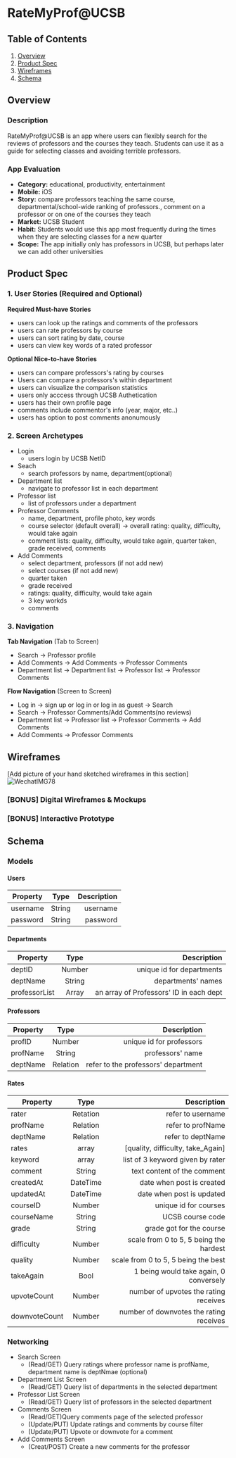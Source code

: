 # RateMyProf@UCSB

## Table of Contents
1. [Overview](#Overview)
3. [Product Spec](#Product-Spec)
4. [Wireframes](#Wireframes)
5. [Schema](#Schema)


## Overview
### Description
RateMyProf@UCSB is an app where users can flexibly search for the reviews of professors and the courses they teach. Students can use it as a guide for selecting classes and avoiding terrible professors.

### App Evaluation
- **Category:** educational, productivity, entertainment
- **Mobile:** iOS
- **Story:** compare professors teaching the same course, departmental/school-wide ranking of professors., comment on a professor or on one of the courses they teach
- **Market:** UCSB Student
- **Habit:** Students would use this app most frequently during the times when they are selecting classes for a new quarter
- **Scope:** The app initially only has professors in UCSB, but perhaps later we can add other universities

## Product Spec

### 1. User Stories (Required and Optional)

**Required Must-have Stories**

* users can look up the ratings and comments of the professors 
* users can rate professors by course
* users can sort rating by date, course
* users can view key words of a rated professor

**Optional Nice-to-have Stories**

* users can compare professors's rating by courses
* Users can compare a professors's within department 
* users can visualize the comparison statistics
* users only acccess through UCSB Authetication 
* users has their own profile page
* comments include commentor's info (year, major, etc..)
* users has option to post comments anonumously


### 2. Screen Archetypes

* Login 
   * users login by UCSB NetID
* Seach 
   * search professors by name, department(optional)
* Department list
   * navigate to professor list in each department
* Professor list
   * list of professors under a department
* Professor Comments 
   * name, department, profile photo, key words
   * course selector (default overall) -> overall rating: quality, difficulty, would take again
   * comment lists: quality, difficulty, would take again, quarter taken, grade received, comments
* Add Comments 
   * select department, professors (if not add new)
   * select courses (if not add new)
   * quarter taken
   * grade received
   * ratings: quality, difficulty, would take again
   * 3 key workds
   * comments


### 3. Navigation

**Tab Navigation** (Tab to Screen)

* Search -> Professor profile
* Add Comments -> Add Comments -> Professor Comments
* Department list -> Department list -> Professor list -> Professor Comments

**Flow Navigation** (Screen to Screen)

* Log in -> sign up or log in or log in as guest -> Search 
* Search -> Professor Comments/Add Comments(no reviews)
* Department list -> Professor list -> Professor Comments -> Add Comments
* Add Comments -> Professor Comments



## Wireframes
[Add picture of your hand sketched wireframes in this section]
![WechatIMG78](https://user-images.githubusercontent.com/49249770/141714902-1891f212-6e5d-4743-bbf7-7643c80c542a.jpeg)


### [BONUS] Digital Wireframes & Mockups

### [BONUS] Interactive Prototype

## Schema 
### Models
#### Users
| Property      | Type     | Description                                |
| ------------- |:--------:| ------------------------------------------:|
| username      | String   | username                                   |
| password      | String   | password                                   |
#### Departments
| Property      | Type     | Description                                |
| ------------- |:--------:| ------------------------------------------:|
| deptID        | Number   | unique id for departments                  |
| deptName      | String   | departments' names                         |
| professorList | Array    | an array of Professors' ID in each dept    |
#### Professors
| Property      | Type     | Description                                |
| ------------- |:--------:| ------------------------------------------:|
| profID        | Number   | unique id for professors                   |
| profName      | String   | professors' name                           |
| deptName      | Relation | refer to the professors' department        |


#### Rates
| Property      | Type     | Description                                |
| ------------- |:--------:| ------------------------------------------:|
| rater         | Retation | refer to username                          |
| profName      | Relation | refer to profName                          |
| deptName      | Relation | refer to deptName                          |
| rates         | array    | [quality, difficulty, take_Again]          |
| keyword       | array    | list of 3 keyword given by rater           |
| comment       | String   | text content of the comment                |
| createdAt     | DateTime | date when post is created                  |
| updatedAt     | DateTime | date when post is updated                  |
| courseID      | Number   | unique id for courses                      |
| courseName    | String   | UCSB course code                           |
| grade         | String   | grade got for the course                   |
| difficulty    | Number   | scale from 0 to 5, 5 being the hardest     |
| quality       | Number   | scale from 0 to 5, 5 being the best        | 
| takeAgain     | Bool     | 1 being would take again, 0 conversely     | 
| upvoteCount   | Number   | number of upvotes the rating receives      |
| downvoteCount | Number   | number of downvotes the rating receives    | 



### Networking
* Search Screen
    * (Read/GET) Query ratings where professor name is profName, department name is deptNmae (optional)
* Department List Screen
    * (Read/GET) Query list of departments in the selected department
* Professor List Screen
    *  (Read/GET) Query list of professors in the selected department
* Comments Screen
    * (Read/GET)Query comments page of the selected professor
    * (Update/PUT) Update ratings and comments by course filter
    * (Update/PUT) Upvote or downvote for a comment
* Add Comments Screen
    * (Creat/POST) Create a new comments for the professor
